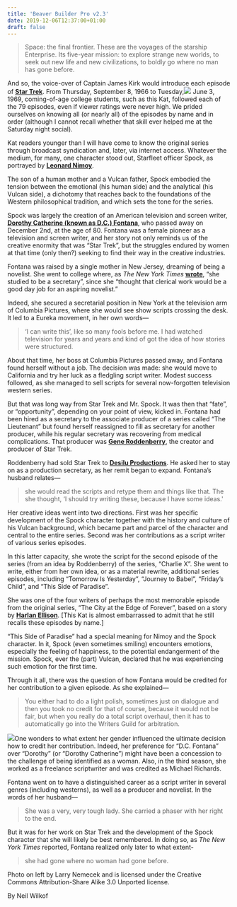 ```yaml
---
title: 'Beaver Builder Pro v2.3'
date: 2019-12-06T12:37:00+01:00
draft: false
---
```


  

> Space: the final frontier. These are the voyages of the starship Enterprise. Its five-year mission: to explore strange new worlds, to seek out new life and new civilizations, to boldly go where no man has gone before.

And so, the voice-over of Captain James Kirk would introduce each episode of [**Star Trek**](https://en.wikipedia.org/wiki/Star_Trek:_The_Original_Series). From Thursday, September 8, 1966 to Tuesday,[![](https://2.bp.blogspot.com/-HgfCR0rPq4o/Xeo3Tw0Ac3I/AAAAAAAAG38/XF9XqcuXtsEuJC6p0lNAw9jLQ8n3hspYACLcBGAsYHQ/s400/399px-DCFontanaJan2016.jpg)](https://2.bp.blogspot.com/-HgfCR0rPq4o/Xeo3Tw0Ac3I/AAAAAAAAG38/XF9XqcuXtsEuJC6p0lNAw9jLQ8n3hspYACLcBGAsYHQ/s1600/399px-DCFontanaJan2016.jpg) June 3, 1969, coming-of-age college students, such as this Kat, followed each of the 79 episodes, even if viewer ratings were never high. We prided ourselves on knowing all (or nearly all) of the episodes by name and in order (although I cannot recall whether that skill ever helped me at the Saturday night social).  
  
Kat readers younger than I will have come to know the original series through broadcast syndication and, later, via internet access. Whatever the medium, for many, one character stood out, Starfleet officer Spock, as portrayed by [**Leonard Nimoy**](https://en.wikipedia.org/wiki/Leonard_Nimoy).  
  
The son of a human mother and a Vulcan father, Spock embodied the tension between the emotional (his human side) and the analytical (his Vulcan side), a dichotomy that reaches back to the foundations of the Western philosophical tradition, and which sets the tone for the series.  
  
Spock was largely the creation of an American television and screen writer, [**Dorothy Catherine (known as D.C.) Fontana**](https://en.wikipedia.org/wiki/D._C._Fontana), who passed away on December 2nd, at the age of 80. Fontana was a female pioneer as a television and screen writer, and her story not only reminds us of the creative enormity that was “Star Trek”, but the struggles endured by women at that time (only then?) seeking to find their way in the creative industries.  
  
Fontana was raised by a single mother in New Jersey, dreaming of being a novelist. She went to college where, as _The New York Times_ [**wrote**](https://www.nytimes.com/2019/12/03/arts/dc-fontana-star-trek.html), “she studied to be a secretary”, since she “thought that clerical work would be a good day job for an aspiring novelist.”  
  
Indeed, she secured a secretarial position in New York at the television arm of Columbia Pictures, where she would see show scripts crossing the desk. It led to a Eureka movement, in her own words—  

> ‘I can write this’, like so many fools before me. I had watched television for years and years and kind of got the idea of how stories were structured.

About that time, her boss at Columbia Pictures passed away, and Fontana found herself without a job. The decision was made: she would move to California and try her luck as a fledgling script writer. Modest success followed, as she managed to sell scripts for several now-forgotten television western series.  
  
But that was long way from Star Trek and Mr. Spock. It was then that “fate”, or “opportunity”, depending on your point of view, kicked in. Fontana had been hired as a secretary to the associate producer of a series called “The Lieutenant” but found herself reassigned to fill as secretary for another producer, while his regular secretary was recovering from medical complications. That producer was [**Gene Roddenberry**](https://en.wikipedia.org/wiki/Gene_Roddenberry), the creator and producer of Star Trek.  
  
Roddenberry had sold Star Trek to [**Desilu Productions**](https://en.wikipedia.org/wiki/Desilu_Productions). He asked her to stay on as a production secretary, as her remit began to expand. Fontana’s husband relates—  

> she would read the scripts and retype them and things like that. The she thought, ‘I should try writing these, because I have some ideas.'

Her creative ideas went into two directions. First was her specific development of the Spock character together with the history and culture of his Vulcan background, which became part and parcel of the character and central to the entire series. Second was her contributions as a script writer of various series episodes.  
  
In this latter capacity, she wrote the script for the second episode of the series (from an idea by Roddenberry) of the series, “Charlie X”. She went to write, either from her own idea, or as a material rewrite, additional series episodes, including “Tomorrow Is Yesterday”, “Journey to Babel”, “Friday’s Child”, and “This Side of Paradise”.  
  
She was one of the four writers of perhaps the most memorable episode from the original series, “The City at the Edge of Forever”, based on a story by [**Harlan Ellison**](https://en.wikipedia.org/wiki/Harlan_Ellison). \[This Kat is almost embarrassed to admit that he still recalls these episodes by name.\]  
  
“This Side of Paradise” had a special meaning for Nimoy and the Spock character. In it, Spock (even sometimes smiling) encounters emotions, especially the feeling of happiness, to the potential endangerment of the mission. Spock, ever the (part) Vulcan, declared that he was experiencing such emotion for the first time.  
  
Through it all, there was the question of how Fontana would be credited for her contribution to a given episode. As she explained—  

> You either had to do a light polish, sometimes just on dialogue and then you took no credit for that of course, because it would not be fair, but when you really do a total script overhaul, then it has to automatically go into the Writers Guild for arbitration.

[![](https://3.bp.blogspot.com/-ZfPr8n6fEgA/Xeo3w0kUoRI/AAAAAAAAG4E/lD4WyW5dJwwVFCrfWriTWRbIfln1pir5gCLcBGAsYHQ/s400/Leonard_Nimoy_Mr._Spock_Star_Trek.jpg)](https://3.bp.blogspot.com/-ZfPr8n6fEgA/Xeo3w0kUoRI/AAAAAAAAG4E/lD4WyW5dJwwVFCrfWriTWRbIfln1pir5gCLcBGAsYHQ/s1600/Leonard_Nimoy_Mr._Spock_Star_Trek.jpg)One wonders to what extent her gender influenced the ultimate decision how to credit her contribution. Indeed, her preference for “D.C. Fontana” over “Dorothy” (or “Dorothy Catherine”) might have been a concession to the challenge of being identified as a woman. Also, in the third season, she worked as a freelance scriptwriter and was credited as Michael Richards.  
  
Fontana went on to have a distinguished career as a script writer in several genres (including westerns), as well as a producer and novelist. In the words of her husband—  

> She was a very, very tough lady. She carried a phaser with her right to the end.

But it was for her work on Star Trek and the development of the Spock character that she will likely be best remembered. In doing so, as _The New York Times_ reported, Fontana realized only later to what extent-  

> she had gone where no woman had gone before.

Photo on left by Larry Nemecek and is licensed under the Creative Commons Attribution-Share Alike 3.0 Unported license.  
  
By Neil Wilkof